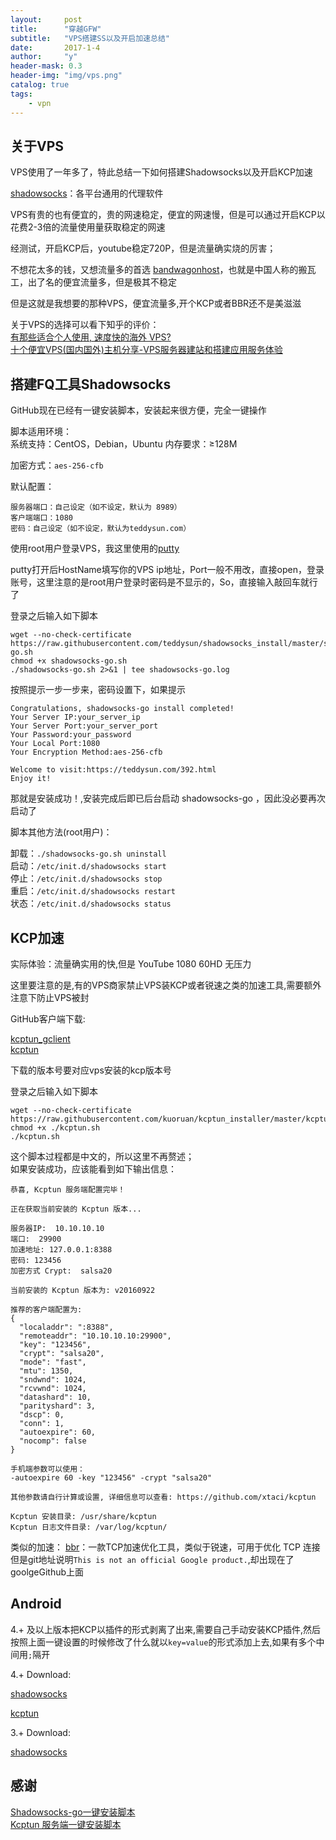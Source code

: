 ```yaml
---
layout:     post
title:      "穿越GFW"
subtitle:   "VPS搭建SS以及开启加速总结"
date:       2017-1-4
author:     "y"
header-mask: 0.3
header-img: "img/vps.png"
catalog: true
tags:
    - vpn
---
```


## 关于VPS

VPS使用了一年多了，特此总结一下如何搭建Shadowsocks以及开启KCP加速<br>

[shadowsocks](https://github.com/shadowsocks)：各平台通用的代理软件<br>

VPS有贵的也有便宜的，贵的网速稳定，便宜的网速慢，但是可以通过开启KCP以花费2-3倍的流量使用量获取稳定的网速<br>

经测试，开启KCP后，youtube稳定720P，但是流量确实烧的厉害；<br>

不想花太多的钱，又想流量多的首选 [bandwagonhost](http://bandwagonhost.com/)，也就是中国人称的搬瓦工，出了名的便宜流量多，但是极其不稳定<br>

但是这就是我想要的那种VPS，便宜流量多,开个KCP或者BBR还不是美滋滋<br>

关于VPS的选择可以看下知乎的评价：<br>
[有那些适合个人使用, 速度快的海外 VPS?](https://www.zhihu.com/question/20784987)<br>
[十个便宜VPS(国内国外)主机分享-VPS服务器建站和搭建应用服务体验](https://zhuanlan.zhihu.com/p/21872685)<br>

## 搭建FQ工具Shadowsocks


GitHub现在已经有一键安装脚本，安装起来很方便，完全一键操作<br>

脚本适用环境：<br>
	系统支持：CentOS，Debian，Ubuntu 
	内存要求：≥128M 

加密方式：`aes-256-cfb `<br>

默认配置：<br>

	服务器端口：自己设定（如不设定，默认为 8989）
	客户端端口：1080
	密码：自己设定（如不设定，默认为teddysun.com）
	
使用root用户登录VPS，我这里使用的[putty](http://www.putty.org/)<br>

putty打开后HostName填写你的VPS ip地址，Port一般不用改，直接open，登录账号，这里注意的是root用户登录时密码是不显示的，So，直接输入敲回车就行了<br>

登录之后输入如下脚本

	
	wget --no-check-certificate https://raw.githubusercontent.com/teddysun/shadowsocks_install/master/shadowsocks-go.sh
	chmod +x shadowsocks-go.sh
	./shadowsocks-go.sh 2>&1 | tee shadowsocks-go.log

按照提示一步一步来，密码设置下，如果提示
	
	Congratulations, shadowsocks-go install completed!
	Your Server IP:your_server_ip
	Your Server Port:your_server_port
	Your Password:your_password
	Your Local Port:1080
	Your Encryption Method:aes-256-cfb
	
	Welcome to visit:https://teddysun.com/392.html
	Enjoy it!

那就是安装成功！,安装完成后即已后台启动 shadowsocks-go ，因此没必要再次启动了<br>

脚本其他方法(root用户)：<br>

卸载：`./shadowsocks-go.sh uninstall`<br>
启动：`/etc/init.d/shadowsocks start`<br>
停止：`/etc/init.d/shadowsocks stop`<br>
重启：`/etc/init.d/shadowsocks restart`<br>
状态：`/etc/init.d/shadowsocks status`<br>
	

## KCP加速

实际体验：流量确实用的快,但是 YouTube 1080 60HD 无压力

这里要注意的是,有的VPS商家禁止VPS装KCP或者锐速之类的加速工具,需要额外注意下防止VPS被封

GitHub客户端下载:

[kcptun_gclient](https://github.com/dfdragon/kcptun_gclient)<br>
[kcptun](https://github.com/xtaci/kcptun/releases)<br>

下载的版本号要对应vps安装的kcp版本号

登录之后输入如下脚本

	wget --no-check-certificate https://raw.githubusercontent.com/kuoruan/kcptun_installer/master/kcptun.sh
	chmod +x ./kcptun.sh
	./kcptun.sh


这个脚本过程都是中文的，所以这里不再赘述；<br>
如果安装成功，应该能看到如下输出信息：


	恭喜, Kcptun 服务端配置完毕！
	 
	正在获取当前安装的 Kcptun 版本...
	 
	服务器IP:  10.10.10.10
	端口:  29900
	加速地址: 127.0.0.1:8388
	密码: 123456
	加密方式 Crypt:  salsa20
	 
	当前安装的 Kcptun 版本为: v20160922
	 
	推荐的客户端配置为: 
	{
	  "localaddr": ":8388",
	  "remoteaddr": "10.10.10.10:29900",
	  "key": "123456",
	  "crypt": "salsa20",
	  "mode": "fast",
	  "mtu": 1350,
	  "sndwnd": 1024,
	  "rcvwnd": 1024,
	  "datashard": 10,
	  "parityshard": 3,
	  "dscp": 0,
	  "conn": 1,
	  "autoexpire": 60,
	  "nocomp": false
	}
	 
	手机端参数可以使用：
	-autoexpire 60 -key "123456" -crypt "salsa20"
	 
	其他参数请自行计算或设置, 详细信息可以查看: https://github.com/xtaci/kcptun
	 
	Kcptun 安装目录: /usr/share/kcptun
	Kcptun 日志文件目录: /var/log/kcptun/

类似的加速：
[bbr](https://github.com/google/bbr)：一款TCP加速优化工具，类似于锐速，可用于优化 TCP 连接<br>
但是git地址说明`This is not an official Google product.`,却出现在了goolgeGithub上面<br>


## Android

4.+ 及以上版本把KCP以插件的形式剥离了出来,需要自己手动安装KCP插件,然后按照上面一键设置的时候修改了什么就以`key=value`的形式添加上去,如果有多个中间用`;`隔开

4.+ Download: 

[shadowsocks](https://github.com/shadowsocks/shadowsocks-android)

[kcptun](https://github.com/shadowsocks/kcptun-android)


3.+ Download:

[shadowsocks](https://github.com/shadowsocks/shadowsocks-android)

## 感谢

[Shadowsocks-go一键安装脚本](https://teddysun.com/392.html)<br>
[Kcptun 服务端一键安装脚本](https://blog.kuoruan.com/110.html)



